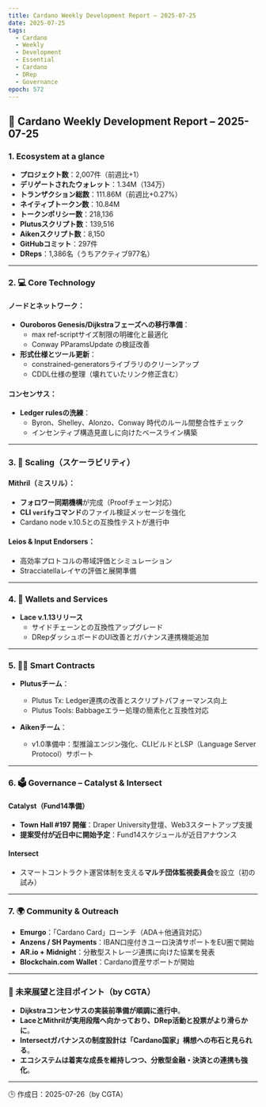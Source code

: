 ```yaml
---
title: Cardano Weekly Development Report – 2025-07-25
date: 2025-07-25
tags:
  - Cardano
  - Weekly
  - Development
  - Essential
  - Cardano
  - DRep
  - Governance
epoch: 572
---
```


## 📌 Cardano Weekly Development Report – 2025-07-25

### 1. Ecosystem at a glance
- **プロジェクト数**：2,007件（前週比+1）
- **デリゲートされたウォレット**：1.34M（134万）
- **トランザクション総数**：111.86M（前週比+0.27%）
- **ネイティブトークン数**：10.84M
- **トークンポリシー数**：218,136
- **Plutusスクリプト数**：139,516
- **Aikenスクリプト数**：8,150
- **GitHubコミット**：297件
- **DReps**：1,386名（うちアクティブ977名）

---

### 2. 💻 Core Technology
#### ノードとネットワーク：
- **Ouroboros Genesis/Dijkstraフェーズへの移行準備**：
  - max ref-scriptサイズ制限の明確化と最適化
  - Conway PParamsUpdate の検証改善
- **形式仕様とツール更新**：
  - constrained-generatorsライブラリのクリーンアップ
  - CDDL仕様の整理（壊れていたリンク修正含む）

#### コンセンサス：
- **Ledger rulesの洗練**：
  - Byron、Shelley、Alonzo、Conway 時代のルール間整合性チェック
  - インセンティブ構造見直しに向けたベースライン構築

---

### 3. 🚀 Scaling（スケーラビリティ）

#### Mithril（ミスリル）：
- **フォロワー同期機構**が完成（Proofチェーン対応）
- **CLI `verify`コマンド**のファイル検証メッセージを強化
- Cardano node v.10.5との互換性テストが進行中

#### Leios & Input Endorsers：
- 高効率プロトコルの帯域評価とシミュレーション
- Stracciatellaレイヤの評価と展開準備

---

### 4. 📲 Wallets and Services
- **Lace v.1.13リリース**
  - サイドチェーンとの互換性アップグレード
  - DRepダッシュボードのUI改善とガバナンス連携機能追加

---

### 5. 🧑‍💻 Smart Contracts
- **Plutusチーム**：
  - Plutus Tx: Ledger連携の改善とスクリプトパフォーマンス向上
  - Plutus Tools: Babbageエラー処理の簡素化と互換性対応

- **Aikenチーム**：
  - v1.0準備中：型推論エンジン強化、CLIビルドとLSP（Language Server Protocol）サポート

---

### 6. 🗳️ Governance – Catalyst & Intersect

#### Catalyst（Fund14準備）
- **Town Hall #197 開催**：Draper University登壇、Web3スタートアップ支援
- **提案受付が近日中に開始予定**：Fund14スケジュールが近日アナウンス

#### Intersect
- スマートコントラクト運営体制を支える**マルチ団体監視委員会**を設立（初の試み）

---

### 7. 🌍 Community & Outreach
- **Emurgo**：「Cardano Card」ローンチ（ADA＋他通貨対応）
- **Anzens / SH Payments**：IBAN口座付きユーロ決済サポートをEU圏で開始
- **AR.io + Midnight**：分散型ストレージ連携に向けた協業を発表
- **Blockchain.com Wallet**：Cardano資産サポートが開始

---

### 🔮 未来展望と注目ポイント（by CGTA）
- **Dijkstraコンセンサスの実装前準備が順調に進行中**。
- **LaceとMithrilが実用段階へ向かっており、DRep活動と投票がより滑らかに**。
- **Intersectガバナンスの制度設計は「Cardano国家」構想への布石と見られる**。
- **エコシステムは着実な成長を維持しつつ、分散型金融・決済との連携も強化**。

---

🕒 作成日：2025-07-26（by CGTA）